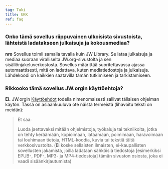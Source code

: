 ```yaml
---
tag: Tuki
title: UKK
ref: faq
---
```


### Onko tämä sovellus riippuvainen ulkoisista sivustoista, lähteistä ladatakseen julkaisuja ja kokousmediaa?

**nro** Sovellus toimii samalla tavalla kuin JW Library. Se lataa julkaisuja ja mediaa suoraan viralliselta JW.org-sivustolta ja sen sisällönjakeluverkostosta. Sovellus määrittää suoritettavassa ajassa automaattisesti, mitä on ladattava, kuten mediatiedostoja ja julkaisuja. Lähdekoodi on kaikkien saatavilla tämän tutkimiseen ja tarkistamiseen.

### Rikkooko tämä sovellus JW.orgin käyttöehtoja?

**Ei.** JW.orgin [Käyttöehdot](https://www.jw.org/finder?docid=1011511&prefer=content) todella nimenomaisesti sallivat tällaisen ohjelman käytön. Tässä on asiaankuuluva ote näistä termeistä (lihavoitu teksti on meidän):

> Et saa:
> 
> Luoda jaettavaksi mitään ohjelmistoja, työkaluja tai tekniikoita, jotka on tehty keräämään, kopioimaan, lataamaan, poimimaan, haravoimaan tai louhimaan tietoja, HTML-koodia, kuvia tai tekstiä tältä verkkosivustolta. (**Ei** koske sellaisten ilmaisten, ei-kaupallisten sovellusten jakamista, joilla ladataan sähköisiä tiedostoja [esimerkiksi EPUB-, PDF-, MP3- ja MP4-tiedostoja] tämän sivuston osiosta, joka ei vaadi sisäänkirjautumista)
